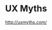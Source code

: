 <!--
id: 752819091
link: http://kevinisom.info/post/752819091/ux-myths
slug: ux-myths
date: Wed Jun 30 2010 18:51:02 GMT+1200 (NZST)
raw: {"blog_name":"kevinisom","id":752819091,"post_url":"http://kevinisom.info/post/752819091/ux-myths","slug":"ux-myths","type":"link","date":"2010-06-30 06:51:02 GMT","timestamp":1277880662,"state":"published","format":"html","reblog_key":"cFBlXnkt","tags":[],"short_url":"http://tmblr.co/Zw68YyitnkJ","highlighted":[],"feed_item":"http://uxmyths.com/","from_feed_id":"650234","note_count":0,"title":"UX Myths","url":"http://uxmyths.com/","description":""}
publish: 2010-06-030
tags: 
title: UX Myths
-->


UX Myths
========

<http://uxmyths.com/>


